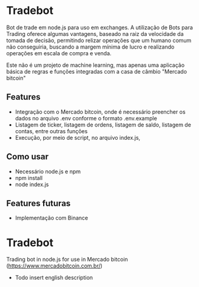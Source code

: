 # Tradebot
Bot de trade em node.js para uso em exchanges. A utilização de Bots para Trading oferece algumas vantagens, baseado na raiz da velocidade da tomada de decisão, permitindo relizar operações que um humano comum não conseguiria, buscando a margem mínima de lucro e realizando operações em escala de compra e venda. 

Este não é um projeto de machine learning, mas apenas uma aplicação básica de regras e funções integradas com a casa de câmbio "Mercado bitcoin"

## Features
- Integração com o Mercado bitcoin, onde é necessário preencher os dados no arquivo .env conforme o formato .env.example
- Listagem de ticker, listagem de ordens, listagem de saldo, listagem de contas, entre outras funções
- Execução, por meio de script, no arquivo index.js, 

## Como usar
- Necessário node.js e npm
- npm install
- node index.js

## Features futuras
- Implementação com Binance

# Tradebot
Trading bot in node.js for use in Mercado bitcoin (https://www.mercadobitcoin.com.br/)
- Todo insert english description
